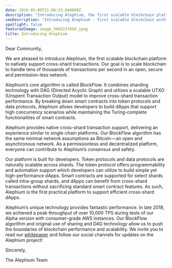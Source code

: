 ```yaml
---
date: 2019-05-09T21:08:23.040000Z
description: "Introducing Alephium, the first scalable blockchain platform that supports cross-shard transactions natively, combining sharding technology with DAG and UTXO model."
seoDescription: "Introducing Alephium - first scalable blockchain with native cross-shard transactions. BlockFlow sharding, DAG, UTXO model for high-performance dApps."
spotlight: false
featuredImage: image_369322765d.jpeg
title: Introducing Alephium
---
```


Dear Community,

We are pleased to introduce Alephium, the first scalable blockchain platform to natively support cross-shard transactions. Our goal is to scale blockchain to handle tens of thousands of transactions per second in an open, secure and permission-less network.

Alephium’s core algorithm is called BlockFlow. It combines sharding technology with DAG (Directed Acyclic Graph) and utilizes a scalable UTXO (Unspent Transaction Output) model to improve cross-shard transaction performance. By breaking down smart contracts into token protocols and data protocols, Alephium allows developers to build dApps that support high concurrency scenarios while maintaining the Turing-complete functionalities of smart contracts.

Alephium provides native cross-shard transaction support, delivering an experience similar to single-chain platforms. Our BlockFlow algorithm has the same minimal network assumptions as Bitcoin — an open and asynchronous network. As a permissionless and decentralized platform, everyone can contribute to Alephium’s consensus and safety.

Our platform is built for developers. Token protocols and data protocols are naturally scalable across shards. The token protocol offers programmability and automation support which developers can utilize to build simple yet high-performance dApps. Smart contracts are supported for select shards called intra-group shards, and dApps can benefit from cross-shard transactions without sacrificing standard smart contract features. As such, Alephium is the first practical platform to support efficient cross-shard dApps.

Alephium’s unique technology provides fantastic performance. In late 2018, we achieved a peak throughput of over 10,000 TPS during tests of our Alpha version with consumer-grade AWS instances. Our BlockFlow algorithm and original use of sharing and DAG technology allow us to push the boundaries of blockchain performance and scalability. We invite you to read our [whitepaper](https://raw.githubusercontent.com/alephium/white-paper/master/alephium.pdf) and follow our social channels for updates on the Alephium project!

Sincerely,

The Alephium Team
